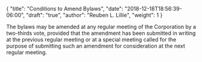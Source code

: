 {
	"title": "Conditions to Amend Bylaws",
	"date": "2018-12-18T18:56:39-06:00",
	"draft": "true",
	"author": "Reuben L. Lillie",
	"weight": 1
}

The bylaws may be amended at any regular meeting of the Corporation by a two-thirds vote, provided that the amendment has been submitted in writing at the previous regular meeting or at a special meeting called for the purpose of submitting such an amendment for consideration at the next regular meeting.
